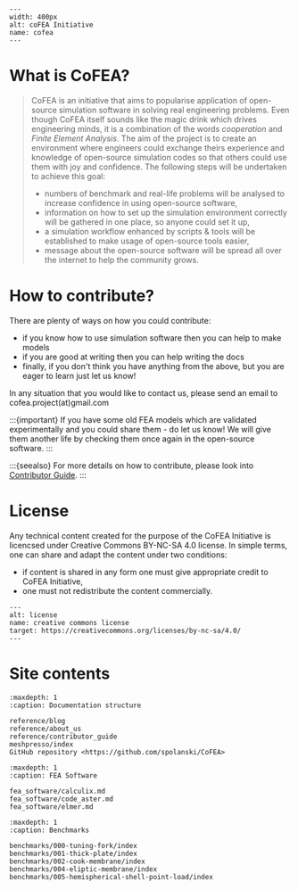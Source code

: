 ```{figure} ./_static/cofea-logo.png
---
width: 400px
alt: coFEA Initiative
name: cofea
---
```

# What is CoFEA?

> CoFEA is an initiative that aims to popularise application of open-source simulation software in solving real engineering problems. Even though CoFEA itself sounds like the magic drink which drives engineering minds, it is a combination of the words *cooperation* and *Finite Element Analysis*. The aim of the project is to create an environment where engineers could exchange theirs experience and knowledge of open-source simulation codes so that others could use them with joy and confidence. The following steps will be undertaken to achieve this goal:
> * numbers of benchmark and real-life problems will be analysed to increase confidence in using open-source software,
> * information on how to set up the simulation environment correctly will be gathered in one place, so anyone could set it up,
> * a simulation workflow enhanced by scripts & tools will be established to make usage of open-source tools easier,
> * message about the open-source software will be spread all over the internet to help the community grows.

# How to contribute?

There are plenty of ways on how you could contribute:

* if you know how to use simulation software then you can help to make models
* if you are good at writing then you can help writing the docs
* finally, if you don't think you have anything from the above, but you are eager to learn just let us know!

In any situation that you would like to contact us, please send an email to cofea.project(at)gmail.com

:::{important}
If you have some old FEA models which are validated experimentally and you could share them - do let us know! We will give them another life by checking them once again in the open-source software.
:::

:::{seealso}
For more details on how to contribute, please look into [Contributor Guide](reference/contributor_guide).
:::


# License
Any technical content created for the purpose of the CoFEA Initiative is licencsed under Creative Commons BY-NC-SA 4.0 license. In simple terms, one can share and adapt the content under two conditions:
- if content is shared in any form one must give appropriate credit to CoFEA Initiative,
- one must not redistribute the content commercially.

```{figure} https://licensebuttons.net/l/by-nc-sa/4.0/88x31.png
---
alt: license
name: creative commons license
target: https://creativecommons.org/licenses/by-nc-sa/4.0/
---
```

# Site contents

```{toctree}
:maxdepth: 1
:caption: Documentation structure

reference/blog
reference/about_us
reference/contributor_guide
meshpresso/index
GitHub repository <https://github.com/spolanski/CoFEA>

```

```{toctree}
:maxdepth: 1
:caption: FEA Software

fea_software/calculix.md
fea_software/code_aster.md
fea_software/elmer.md
```

```{toctree}
:maxdepth: 1
:caption: Benchmarks

benchmarks/000-tuning-fork/index
benchmarks/001-thick-plate/index
benchmarks/002-cook-membrane/index
benchmarks/004-eliptic-membrane/index
benchmarks/005-hemispherical-shell-point-load/index
```
